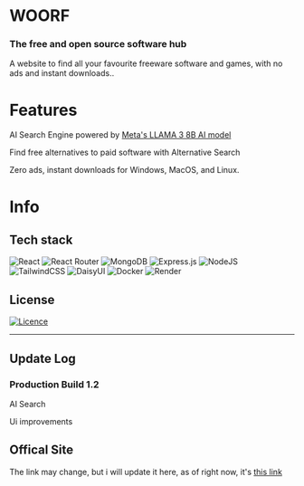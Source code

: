 # WOORF
### The free and open source software hub

A website to find all your favourite freeware software and games, with no ads and instant downloads..



# Features

AI Search Engine powered by [Meta's LLAMA 3 8B AI model](https://llama.meta.com/)

Find free alternatives to paid software with Alternative Search

Zero ads, instant downloads for Windows, MacOS, and Linux.

# Info

## Tech stack
![React](https://img.shields.io/badge/react-%2320232a.svg?style=for-the-badge&logo=react&logoColor=%2361DAFB) ![React Router](https://img.shields.io/badge/React_Router-CA4245?style=for-the-badge&logo=react-router&logoColor=white) ![MongoDB](https://img.shields.io/badge/MongoDB-%234ea94b.svg?style=for-the-badge&logo=mongodb&logoColor=white) ![Express.js](https://img.shields.io/badge/express.js-%23404d59.svg?style=for-the-badge&logo=express&logoColor=%2361DAFB) ![NodeJS](https://img.shields.io/badge/node.js-6DA55F?style=for-the-badge&logo=node.js&logoColor=white) ![TailwindCSS](https://img.shields.io/badge/tailwindcss-%2338B2AC.svg?style=for-the-badge&logo=tailwind-css&logoColor=white) ![DaisyUI](https://img.shields.io/badge/daisyui-5A0EF8?style=for-the-badge&logo=daisyui&logoColor=white) ![Docker](https://img.shields.io/badge/docker-%230db7ed.svg?style=for-the-badge&logo=docker&logoColor=white) ![Render](https://img.shields.io/badge/Render-%46E3B7.svg?style=for-the-badge&logo=render&logoColor=white)

## License
[![Licence](https://img.shields.io/github/license/Ileriayo/markdown-badges?style=for-the-badge)](./LICENSE)
<hr>

## Update Log
### Production Build 1.2
AI Search

Ui improvements

## Offical Site
The link may change, but i will update it here, as of right now, it's [this link](https://server-bzhe.onrender.com)

